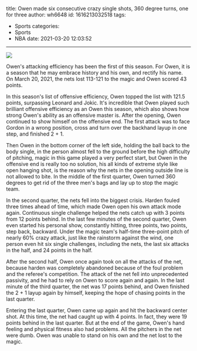 title: Owen made six consecutive crazy single shots, 360 degree turns, one for three
author: wh6648
id: 1616213032518
tags: 
- Sports
categories: 
- Sports
- NBA
date: 2021-03-20 12:03:52
---
![](https://p9.itc.cn/images01/20210320/350cc242260649a2b8de6cbfb08c91b0.jpeg)


Owen's attacking efficiency has been the first of this season. For Owen, it is a season that he may embrace history and his own, and rectify his name. On March 20, 2021, the nets lost 113-121 to the magic and Owen scored 43 points.

In this season's list of offensive efficiency, Owen topped the list with 121.5 points, surpassing Leonard and Jokic. It's incredible that Owen played such brilliant offensive efficiency as an Owen this season, which also shows how strong Owen's ability as an offensive master is. After the opening, Owen continued to show himself on the offensive end. The first attack was to face Gordon in a wrong position, cross and turn over the backhand layup in one step, and finished 2 + 1.

Then Owen in the bottom corner of the left side, holding the ball back to the body single, in the person almost fell to the ground before the high difficulty of pitching, magic in this game played a very perfect start, but Owen in the offensive end is really too no solution, his all kinds of extreme style like open hanging shot, is the reason why the nets in the opening outside line is not allowed to bite. In the middle of the first quarter, Owen turned 360 degrees to get rid of the three men's bags and lay up to stop the magic team.

In the second quarter, the nets fell into the biggest crisis. Harden fouled three times ahead of time, which made Owen open his own attack mode again. Continuous single challenge helped the nets catch up with 3 points from 12 points behind. In the last few minutes of the second quarter, Owen even started his personal show, constantly hitting, three points, two points, step back, backward. Under the magic team's half-time three-point pitch of nearly 60% crazy attack, just like the rainstorm against the wind, one person even hit six single challenges, including the nets, the last six attacks in the half, and 24 points in the half.

After the second half, Owen once again took on all the attacks of the net, because harden was completely abandoned because of the foul problem and the referee's competition. The attack of the net fell into unprecedented passivity, and he had to rely on Owen to score again and again. In the last minute of the third quarter, the net was 17 points behind, and Owen finished the 2 + 1 layup again by himself, keeping the hope of chasing points in the last quarter.

Entering the last quarter, Owen came up again and hit the backward center shot. At this time, the net had caught up with 4 points. In fact, they were 19 points behind in the last quarter. But at the end of the game, Owen's hand feeling and physical fitness also had problems. All the pitchers in the net were dumb. Owen was unable to stand on his own and the net lost to the magic.

